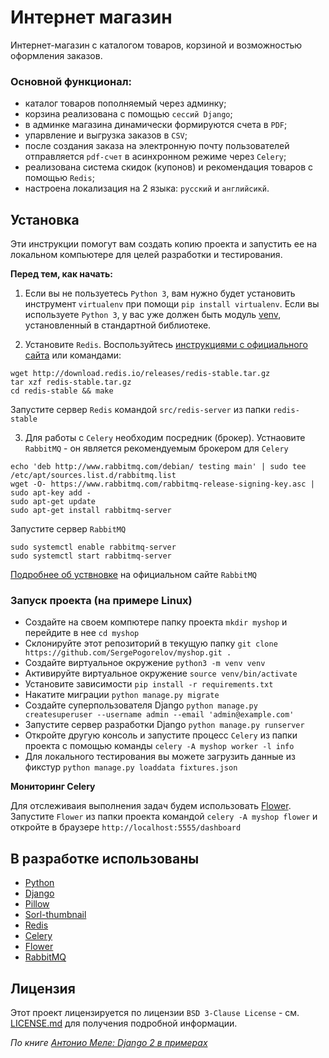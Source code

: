 # Интернет магазин

Интернет-магазин c  каталогом товаров, корзиной и возможностью оформления заказов. 

### Основной функционал:
- каталог товаров пополняемый через админку;
- корзина реализована с помощью `сессий Django`;
- в админке магазина динамически формируются счета в `PDF`;
- упарвление и выгрузка заказов в `CSV`;
- после создания заказа  на электронную почту пользователей отправляется `pdf-счет` в асинхронном режиме через `Celery`;
- реализована система скидок (купонов) и рекомендация товаров с помощью `Redis`;
- настроена локализация на 2 языка: `русский` и `английсикй`.

## Установка
Эти инструкции помогут вам создать копию проекта и запустить ее на локальном компьютере для целей разработки и тестирования.

**Перед тем, как начать:**
1. Если вы не пользуетесь `Python 3`, вам нужно будет установить инструмент `virtualenv` при помощи `pip install virtualenv`. 
Если вы используете `Python 3`, у вас уже должен быть модуль [venv](https://docs.python.org/3/library/venv.html), установленный в стандартной библиотеке.

2. Установите `Redis`. Воспользуйтесь [инструкциями с официального сайта](https://redis.io/download) или командами:
```
wget http://download.redis.io/releases/redis-stable.tar.gz
tar xzf redis-stable.tar.gz
cd redis-stable && make
```
Запустите сервер `Redis` командой `src/redis-server` из папки `redis-stable`

3. Для работы c `Celery` необходим посредник (брокер). 
Устнаовите `RabbitMQ` - он является рекомендуемым брокером для `Celery`
```
echo 'deb http://www.rabbitmq.com/debian/ testing main' | sudo tee /etc/apt/sources.list.d/rabbitmq.list
wget -O- https://www.rabbitmq.com/rabbitmq-release-signing-key.asc | sudo apt-key add -
sudo apt-get update
sudo apt-get install rabbitmq-server
```
Запустите сервер `RabbitMQ`
```
sudo systemctl enable rabbitmq-server
sudo systemctl start rabbitmq-server
```
[Подробнее об уствновке](https://www.rabbitmq.com/download.html) на официальном сайте `RabbitMQ`

### Запуск проекта (на примере Linux)
- Создайте на своем компютере папку проекта `mkdir myshop` и перейдите в нее `cd myshop`
- Склонируйте этот репозиторий в текущую папку `git clone https://github.com/SergePogorelov/myshop.git .`
- Создайте виртуальное окружение `python3 -m venv venv`
- Активируйте виртуальное окружение `source venv/bin/activate`
- Установите зависимости `pip install -r requirements.txt`
- Накатите миграции `python manage.py migrate`
- Создайте суперпользователя Django `python manage.py createsuperuser --username admin --email 'admin@example.com'`
- Запустите сервер разработки Django `python manage.py runserver`
- Откройте другую консоль и запустите процесс `Celery` из папки проекта с помощью команды `celery -A myshop worker -l info`
- Для локального тестирования вы можете загрузить данные из фикстур `python manage.py loaddata fixtures.json`

**Мониторинг Celery**

Для отслеживаия выполнения задач будем использовать [Flower](https://flower.readthedocs.io/en/latest/). 
Запустите `Flower` из папки проекта командой `celery -A myshop flower` и откройте в браузере `http://localhost:5555/dashboard`

## В разработке использованы

- [Python](https://www.python.org/)
- [Django](https://www.djangoproject.com/)
- [Pillow](https://pypi.org/project/Pillow/)
- [Sorl-thumbnail](https://pypi.org/project/sorl-thumbnail/)
- [Redis](https://redis.io/)
- [Celery](https://docs.celeryproject.org/en/stable/)
- [Flower](https://flower.readthedocs.io/en/latest/)
- [RabbitMQ](https://www.rabbitmq.com/)

## Лицензия
Этот проект лицензируется по лицензии `BSD 3-Clause License` - см. [LICENSE.md](https://github.com/SergePogorelov/bookmarks/blob/master/LICENSE) для получения подробной информации.

_По книге [Антонио Меле: Django 2 в примерах](https://dmkpress.com/catalog/computer/programming/python/978-5-97060-746-6/)_
